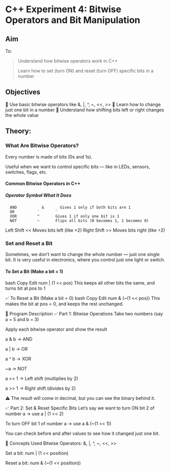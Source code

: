 # C++ Experiment 4: Bitwise Operators and Bit Manipulation

## Aim
To:
> Understand how bitwise operators work in C++
> 
> Learn how to set (turn ON) and reset (turn OFF) specific bits in a number

## Objectives
🔹 Use basic bitwise operators like &, |, ^, ~, <<, >>
🔹 Learn how to change just one bit in a number
🔹 Understand how shifting bits left or right changes the whole value


## Theory: 
### What Are Bitwise Operators?
Every number is made of bits (0s and 1s).

Useful when we want to control specific bits — like in LEDs, sensors, switches, flags, etc.

#### Common Bitwise Operators in C++
##### Operator	  Symbol  	What It Does
      AND	        &     	Gives 1 only if both bits are 1
      OR          `    	  `
      XOR         ^    	  Gives 1 if only one bit is 1
      NOT         ~	      Flips all bits (0 becomes 1, 1 becomes 0)
   Left Shift 	  <<  	  Moves bits left (like ×2)
  Right Shift     >>	    Moves bits right (like ÷2)

### Set and Reset a Bit
Sometimes, we don’t want to change the whole number — just one single bit.
It is very useful in electronics, where you control just one light or switch.

#### To Set a Bit (Make a bit = 1)
bash
Copy
Edit
num | (1 << pos)
This keeps all other bits the same, and turns bit at pos to 1

✅ To Reset a Bit (Make a bit = 0)
bash
Copy
Edit
num & (~(1 << pos))
This makes the bit at pos = 0, and keeps the rest unchanged.

📘 Program Description
✅ Part 1: Bitwise Operations
Take two numbers (say a = 5 and b = 3)

Apply each bitwise operator and show the result

a & b → AND

a | b → OR

a ^ b → XOR

~a → NOT

a << 1 → Left shift (multiplies by 2)

a >> 1 → Right shift (divides by 2)

⚠️ The result will come in decimal, but you can see the binary behind it.

✅ Part 2: Set & Reset Specific Bits
Let’s say we want to turn ON bit 2 of number a → use a | (1 << 2)

To turn OFF bit 1 of number a → use a & (~(1 << 1))

You can check before and after values to see how it changed just one bit.

🔧 Concepts Used
Bitwise Operators: &, |, ^, ~, <<, >>

Set a bit: num | (1 << position)

Reset a bit: num & (~(1 << position))
